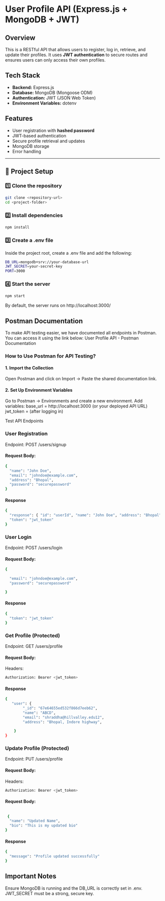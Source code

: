 # User Profile API (Express.js + MongoDB + JWT)

## Overview
This is a RESTful API that allows users to register, log in, retrieve, and update their profiles. It uses **JWT authentication** to secure routes and ensures users can only access their own profiles.

## Tech Stack
- **Backend:** Express.js  
- **Database:** MongoDB (Mongoose ODM)  
- **Authentication:** JWT (JSON Web Token)  
- **Environment Variables:** dotenv  

## Features
- User registration with **hashed password**  
- JWT-based authentication  
- Secure profile retrieval and updates  
- MongoDB storage  
- Error handling  

---

## 📂 Project Setup  

### 1️⃣ Clone the repository  
```bash
git clone <repository-url>
cd <project-folder>
```

### 2️⃣ Install dependencies 
```bash
npm install
```

### 3️⃣ Create a .env file 
Inside the project root, create a .env file and add the following:
```bash
DB_URL=mongodb+srv://your-database-url
JWT_SECRET=your-secret-key
PORT=3000
```

###  4️⃣ Start the server
```bash
npm start
```

By default, the server runs on http://localhost:3000/

## Postman Documentation
To make API testing easier, we have documented all endpoints in Postman. You can access it using the link below:
User Profile API - Postman Documentation

### How to Use Postman for API Testing?

#### 1. Import the Collection
Open Postman and click on Import → Paste the shared documentation link.

#### 2. Set Up Environment Variables

Go to Postman → Environments and create a new environment.
Add variables:
base_url = http://localhost:3000 (or your deployed API URL)
jwt_token = <your-auth-token> (after logging in)

Test API Endpoints
### User Registration
Endpoint: POST /users/signup
#### Request Body:
```bash
{
  "name": "John Doe",
  "email": "johndoe@example.com",
  "address": "Bhopal",
  "password": "securepassword"
}

```
#### Response
```bash
{
  "response": { "id": "userId", "name": "John Doe", "address": "Bhopal",  "email": "johndoe@example.com" },
  "token": "jwt_token"
}

```

### User Login
Endpoint: POST /users/login
#### Request Body:
```bash
{
  
  "email": "johndoe@example.com",
  "password": "securepassword"

}

```
#### Response
```bash
{
  "token": "jwt_token"
}
```

### Get Profile (Protected)
Endpoint: GET /users/profile
#### Request Body:
Headers:
```bash
Authorization: Bearer <jwt_token>

```
#### Response
```bash
{
   "user": {
        "_id": "67e64655ed532f866d7eeb62",
        "name": "ABCD",
        "email": "shraddha@hillvalley.edu12",
        "address": "Bhopal, Indore highway",
       
    }
}
```

### Update Profile (Protected)
Endpoint: PUT /users/profile
#### Request Body:
Headers:
```bash
Authorization: Bearer <jwt_token>
```

#### Request Body:
```bash
  
 {
  "name": "Updated Name",
  "bio": "This is my updated bio"
}
```

#### Response
```bash
{
  "message": "Profile updated successfully"
}
```

## Important Notes

Ensure MongoDB is running and the DB_URL is correctly set in .env.
JWT_SECRET must be a strong, secure key.
